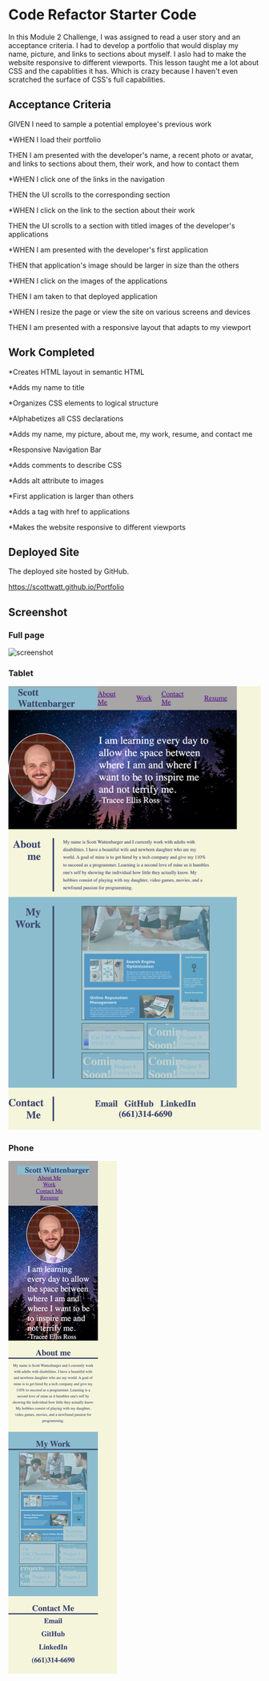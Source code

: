 # Code Refactor Starter Code

In this Module 2 Challenge, I was assigned to read a user story and an acceptance criteria. I had to develop a portfolio that would display my name, picture, and links to sections about myself. I aslo had to make the website responsive to different viewports. This lesson taught me a lot about CSS and the capablities it has. Which is crazy because I haven't even scratched the surface of CSS's full capabilities.

## Acceptance Criteria

GIVEN I need to sample a potential employee's previous work

*WHEN I load their portfolio

THEN I am presented with the developer's name, a recent photo or avatar, and links to sections about them, their work, and how to contact them

*WHEN I click one of the links in the navigation

THEN the UI scrolls to the corresponding section

*WHEN I click on the link to the section about their work

THEN the UI scrolls to a section with titled images of the developer's applications

*WHEN I am presented with the developer's first application

THEN that application's image should be larger in size than the others

*WHEN I click on the images of the applications

THEN I am taken to that deployed application

*WHEN I resize the page or view the site on various screens and devices

THEN I am presented with a responsive layout that adapts to my viewport

## Work Completed

*Creates HTML layout in semantic HTML

*Adds my name to title

*Organizes CSS elements to logical structure

*Alphabetizes all CSS declarations

*Adds my name, my picture, about me, my work, resume, and contact me

*Responsive Navigation Bar

*Adds comments to describe CSS

*Adds alt attribute to images

*First application is larger than others

*Adds a tag with href to applications

*Makes the website responsive to different viewports

## Deployed Site

The deployed site hosted by GitHub.

https://scottwatt.github.io/Portfolio


## Screenshot

### Full page
![screenshot](./assets/images/fullScreen.html.png)

### Tablet
![screennshot](./assets/images/Tablet.png)

### Phone
![screennshot](./assets/images/Phone.png)